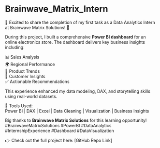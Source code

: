 # Brainwave_Matrix_Intern
🚀 Excited to share the completion of my first task as a Data Analytics Intern at Brainwave Matrix Solutions! 🚀

During this project, I built a comprehensive **Power BI dashboard** for an online electronics store. The dashboard delivers key business insights including:

📊 Sales Analysis  
🌍 Regional Performance  
🛒 Product Trends  
👤 Customer Insights  
✅ Actionable Recommendations

This experience enhanced my data modeling, DAX, and storytelling skills using real-world datasets.

📌 Tools Used:  
Power BI | DAX | Excel | Data Cleaning | Visualization | Business Insights

Big thanks to **Brainwave Matrix Solutions** for this learning opportunity!  
#BrainwaveMatrixSolutions #PowerBI #DataAnalytics #InternshipExperience #Dashboard #DataVisualization

👉 Check out the full project here: [GitHub Repo Link]
